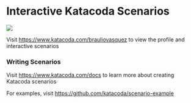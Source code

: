 # Interactive Katacoda Scenarios

[![](http://shields.katacoda.com/katacoda/brauliovasquez/count.svg)](https://www.katacoda.com/brauliovasquez "Get your profile on Katacoda.com")

Visit https://www.katacoda.com/brauliovasquez to view the profile and interactive scenarios

### Writing Scenarios
Visit https://www.katacoda.com/docs to learn more about creating Katacoda scenarios

For examples, visit https://github.com/katacoda/scenario-example
